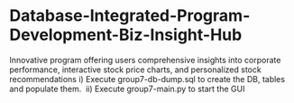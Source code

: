 # Database-Integrated-Program-Development-Biz-Insight-Hub
Innovative program offering users comprehensive insights into corporate performance,  interactive stock price charts, and personalized stock recommendations
i) Execute group7-db-dump.sql to create the DB, tables and populate them. 
ii) Execute group7-main.py to start the GUI
